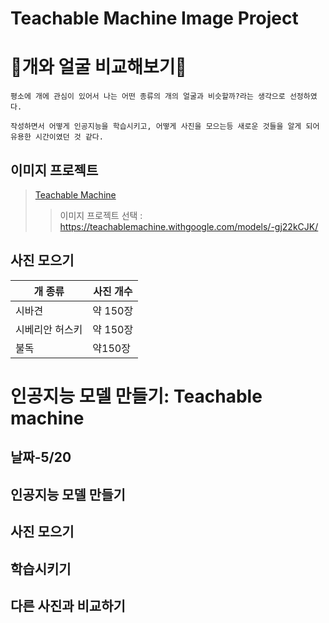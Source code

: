Teachable Machine Image Project
================================
# :dog:개와 얼굴 비교해보기:dog:
```
평소에 개에 관심이 있어서 나는 어떤 종류의 개의 얼굴과 비슷할까?라는 생각으로 선정하였다.
```
~~~
작성하면서 어떻게 인공지능을 학습시키고, 어떻게 사진을 모으는등 새로운 것들을 알게 되어 유용한 시간이였던 것 같다.
~~~
## 이미지 프로젝트
>[Teachable Machine](https://teachablemachine.withgoogle.com/)
>>이미지 프로젝트 선택 : https://teachablemachine.withgoogle.com/models/-gj22kCJK/ 
## 사진 모으기
|개 종류|사진 개수|
|--|--|
|시바견|약 150장|
|시베리안 허스키|약 150장|
|불독|약150장|



# 인공지능 모델 만들기: Teachable machine
## 날짜-5/20
## 인공지능 모델 만들기
## 사진 모으기
## 학습시키기
## 다른 사진과 비교하기
